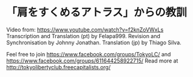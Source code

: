# 「肩をすくめるアトラス」からの教訓

Video from: https://www.youtube.com/watch?v=f2knZoVWxLs
Transcription and Translation (pt) by Felapa999.
Revision and Synchronisation by Johnny Jonathan.
Translation (jp) by Thiago Silva.

Feel free to join https://www.facebook.com/groups/TokyoLC/ and https://www.facebook.com/groups/611644258922715/ 
Read more at http://tokyolibertyclub.freecapitalists.org/
